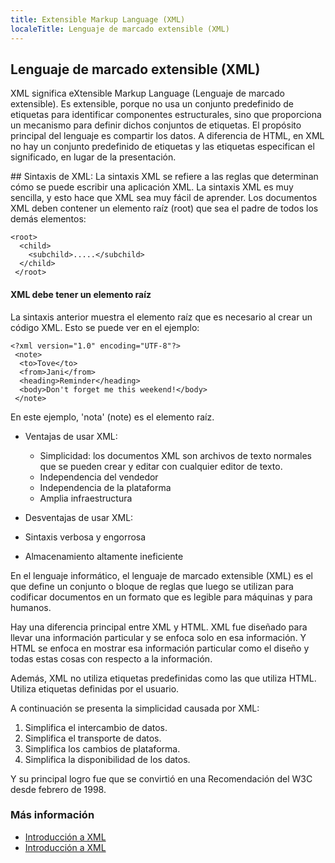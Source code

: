 ```yaml
---
title: Extensible Markup Language (XML)
localeTitle: Lenguaje de marcado extensible (XML)
---
```

## Lenguaje de marcado extensible (XML)

XML significa eXtensible Markup Language (Lenguaje de marcado extensible). Es extensible, porque no usa un conjunto predefinido de etiquetas para identificar componentes estructurales, sino que proporciona un mecanismo para definir dichos conjuntos de etiquetas. El propósito principal del lenguaje es compartir los datos. A diferencia de HTML, en XML no hay un conjunto predefinido de etiquetas y las etiquetas especifican el significado, en lugar de la presentación.

\## Sintaxis de XML: La sintaxis XML se refiere a las reglas que determinan cómo se puede escribir una aplicación XML. La sintaxis XML es muy sencilla, y esto hace que XML sea muy fácil de aprender. Los documentos XML deben contener un elemento raíz (root) que sea el padre de todos los demás elementos:
```
<root> 
  <child> 
    <subchild>.....</subchild> 
  </child> 
 </root> 
```

#### XML debe tener un elemento raíz

La sintaxis anterior muestra el elemento raíz que es necesario al crear un código XML. Esto se puede ver en el ejemplo:
```
<?xml version="1.0" encoding="UTF-8"?> 
 <note> 
  <to>Tove</to> 
  <from>Jani</from> 
  <heading>Reminder</heading> 
  <body>Don't forget me this weekend!</body> 
 </note> 
```

En este ejemplo, 'nota' (note) es el elemento raíz.

*   Ventajas de usar XML:
    
    *   Simplicidad: los documentos XML son archivos de texto normales que se pueden crear y editar con cualquier editor de texto.
    *   Independencia del vendedor
    *   Independencia de la plataforma
    *   Amplia infraestructura
*   Desventajas de usar XML:
    
*   Sintaxis verbosa y engorrosa
    
*   Almacenamiento altamente ineficiente
    

En el lenguaje informático, el lenguaje de marcado extensible (XML) es el que define un conjunto o bloque de reglas que luego se utilizan para codificar documentos en un formato que es legible para máquinas y para humanos.

Hay una diferencia principal entre XML y HTML. XML fue diseñado para llevar una información particular y se enfoca solo en esa información. Y HTML se enfoca en mostrar esa información particular como el diseño y todas estas cosas con respecto a la información.

Además, XML no utiliza etiquetas predefinidas como las que utiliza HTML. Utiliza etiquetas definidas por el usuario.

A continuación se presenta la simplicidad causada por XML:

1.  Simplifica el intercambio de datos.
2.  Simplifica el transporte de datos.
3.  Simplifica los cambios de plataforma.
4.  Simplifica la disponibilidad de los datos.

Y su principal logro fue que se convirtió en una Recomendación del W3C desde febrero de 1998.

### Más información

*   [Introducción a XML](https://developer.mozilla.org/en-US/docs/XML_introduction)
*   [Introducción a XML](https://www.w3schools.com/xml/xml_whatis.asp)
